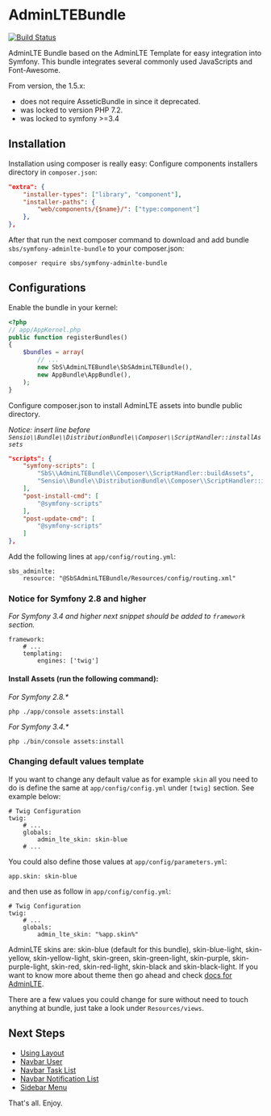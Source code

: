 AdminLTEBundle
==============
[![Build Status](https://travis-ci.com/koftikes/symfony-adminlte-bundle.svg?branch=master)](https://travis-ci.com/koftikes/symfony-adminlte-bundle)

AdminLTE Bundle based on the AdminLTE Template for easy integration into Symfony. This bundle integrates several commonly used JavaScripts and Font-Awesome.

From version, the 1.5.x:
* does not require AsseticBundle in since it deprecated.
* was locked to version PHP 7.2. 
* was locked to symfony >=3.4 

## Installation

Installation using composer is really easy:
Configure components installers directory in `composer.json`:

```json
"extra": {
    "installer-types": ["library", "component"],
    "installer-paths": {
        "web/components/{$name}/": ["type:component"]
    },
},
```

After that run the next composer command to download and add bundle `sbs/symfony-adminlte-bundle` to your composer.json:

    composer require sbs/symfony-adminlte-bundle

## Configurations

Enable the bundle in your kernel:

```php
<?php
// app/AppKernel.php
public function registerBundles()
{
    $bundles = array(
        // ...
        new SbS\AdminLTEBundle\SbSAdminLTEBundle(),
        new AppBundle\AppBundle(),
    );
}
```

Configure composer.json to install AdminLTE assets into bundle public directory.

_Notice: insert line before `Sensio\\Bundle\\DistributionBundle\\Composer\\ScriptHandler::installAssets`_

```json
"scripts": {
    "symfony-scripts": [
        "SbS\\AdminLTEBundle\\Composer\\ScriptHandler::buildAssets",
        "Sensio\\Bundle\\DistributionBundle\\Composer\\ScriptHandler::installAssets",
    ],
    "post-install-cmd": [
        "@symfony-scripts"
    ],
    "post-update-cmd": [
        "@symfony-scripts"
    ]
},
```

Add the following lines at `app/config/routing.yml`:

    sbs_adminlte:
        resource: "@SbSAdminLTEBundle/Resources/config/routing.xml"


### Notice for Symfony 2.8 and higher

_For Symfony 3.4 and higher next snippet should be added to `framework` section._

    framework:
        # ...
        templating:
            engines: ['twig']

#### Install Assets (run the following command):

_For Symfony 2.8.\*_

    php ./app/console assets:install

_For Symfony 3.4.\*_

    php ./bin/console assets:install

### Changing default values template

If you want to change any default value as for example `skin` all you need to do is define the same at `app/config/config.yml` under `[twig]` section.
See example below:

    # Twig Configuration
    twig:
        # ...
        globals:
            admin_lte_skin: skin-blue
        # ...

You could also define those values at `app/config/parameters.yml`:

    app.skin: skin-blue

and then use as follow in `app/config/config.yml`:

    # Twig Configuration
    twig:
        # ...
        globals:
            admin_lte_skin: "%app.skin%"

AdminLTE skins are: skin-blue (default for this bundle), skin-blue-light, skin-yellow, skin-yellow-light, skin-green, skin-green-light, skin-purple, skin-purple-light, skin-red, skin-red-light, skin-black and skin-black-light.
If you want to know more about theme then go ahead and check [docs for AdminLTE][1].

There are a few values you could change for sure without need to touch anything at bundle, just take a look under `Resources/views`.

## Next Steps

* [Using Layout](src/Resources/docs/layout.md)
* [Navbar User](src/Resources/docs/navbar_user.md)
* [Navbar Task List](src/Resources/docs/navbar_task_list.md)
* [Navbar Notification List](src/Resources/docs/navbar_notification_list.md)
* [Sidebar Menu](src/Resources/docs/sidebar_menu.md)

That's all. Enjoy.

[1]: https://adminlte.io/docs/2.4/installation
[2]: https://adminlte.io/blog/adminlte-v2.4-release-notes-and-upgrade-guide
